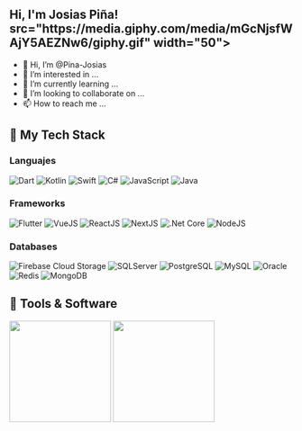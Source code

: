 <h2> Hi, I'm Josias Piña! src="https://media.giphy.com/media/mGcNjsfWAjY5AEZNw6/giphy.gif" width="50"></h2>

- 👋 Hi, I’m @Pina-Josias
- 👀 I’m interested in ...
- 🌱 I’m currently learning ...
- 💞️ I’m looking to collaborate on ...
- 📫 How to reach me ...

## 🔧 My Tech Stack

### Languajes
![Dart](https://img.shields.io/badge/Dart-Languaje?style=for-the-badge&logo=dart&logoColor=white&color=2bbc8a)
![Kotlin](https://img.shields.io/badge/Kotlin-Languaje?style=for-the-badge&logo=kotlin&logoColor=white&color=2bbc8a)
![Swift](https://img.shields.io/badge/Swift-Languaje?style=for-the-badge&logo=swift&logoColor=white&color=2bbc8a)
![C#](https://img.shields.io/badge/CSharp-Languaje?style=for-the-badge&logo=csharp&logoColor=white&color=2bbc8a)
![JavaScript](https://img.shields.io/badge/JavaScript-Languaje?style=for-the-badge&logo=javascript&logoColor=white&color=2bbc8a)
![Java](https://img.shields.io/badge/Java-Languaje?style=for-the-badge&logo=java&logoColor=white&color=2bbc8a)

### Frameworks
![Flutter](https://img.shields.io/badge/Flutter-SDK?style=for-the-badge&logo=flutter&logoColor=white&color=2bbc8a)
![VueJS](https://img.shields.io/badge/Vue_JS-Framework?style=for-the-badge&logo=vuedotjs&logoColor=white&color=2bbc8a)
![ReactJS](https://img.shields.io/badge/React_JS-Framework?style=for-the-badge&logo=react&logoColor=white&color=2bbc8a)
![NextJS](https://img.shields.io/badge/Next_JS-Framework?style=for-the-badge&logo=nextdotjs&logoColor=white&color=2bbc8a)
![.Net Core](https://img.shields.io/badge/Microsoft_.Net_Core-Framework?style=for-the-badge&logo=dotnet&logoColor=white&color=2bbc8a)
![NodeJS](https://img.shields.io/badge/Node_JS-Framework?style=for-the-badge&logo=nodedotjs&logoColor=white&color=2bbc8a)

### Databases
![Firebase Cloud Storage](https://img.shields.io/badge/Firebase_Cloud_Storage-Database?style=for-the-badge&logo=firebase&logoColor=white&color=2bbc8a)
![SQLServer](https://img.shields.io/badge/SQLServer-Database?style=for-the-badge&logo=microsoftsqlserver&logoColor=white&color=2bbc8a)
![PostgreSQL](https://img.shields.io/badge/PostgreSql-Database?style=for-the-badge&logo=postgresql&logoColor=white&color=2bbc8a)
![MySQL](https://img.shields.io/badge/MySQL-Database?style=for-the-badge&logo=mysql&logoColor=white&color=2bbc8a)
![Oracle](https://img.shields.io/badge/Oracle-Database?style=for-the-badge&logo=oracle&logoColor=white&color=2bbc8a)
![Redis](https://img.shields.io/badge/Redis-Database?style=for-the-badge&logo=redis&logoColor=white&color=2bbc8a)
![MongoDB](https://img.shields.io/badge/MongoDB-Database?style=for-the-badge&logo=mongodb&logoColor=white&color=2bbc8a)

## 🔧 Tools & Software



<div>

  <img height="180em" src="https://github-readme-stats.vercel.app/api?username=Pina-Josias&show_icons=true&theme=dracula"/>
  <img height="180em" src="https://github-readme-stats.vercel.app/api/top-langs/?username=Pina-Josias&layout=compact&theme=dracula"/>
</div>


<!---
Pina-Josias/Pina-Josias is a ✨ special ✨ repository because its `README.md` (this file) appears on your GitHub profile.
You can click the Preview link to take a look at your changes.
--->
